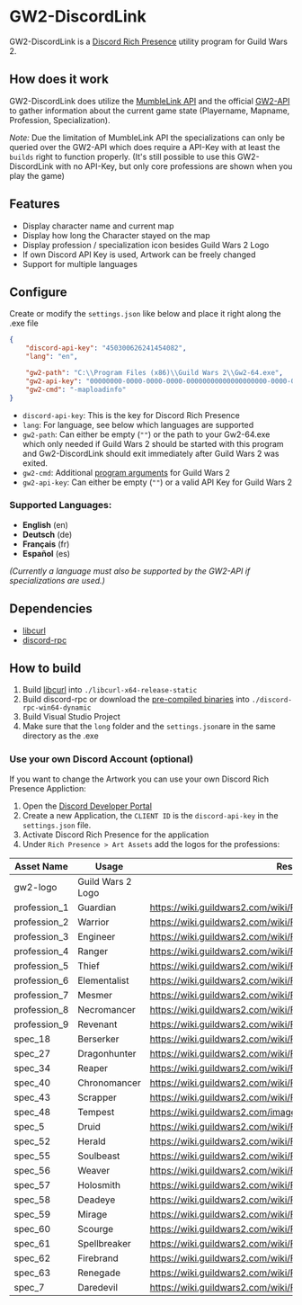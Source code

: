 GW2-DiscordLink
===============

GW2-DiscordLink is a [Discord Rich Presence](https://discordapp.com/rich-presence) utility program for Guild Wars 2.

## How does it work
GW2-DiscordLink does utilize the [MumbleLink API](https://wiki.guildwars2.com/wiki/API:MumbleLink) and the official
[GW2-API](https://wiki.guildwars2.com/wiki/API:2) to gather information about the current game state (Playername, Mapname, Profession, Specialization).

*Note:* Due the limitation of MumbleLink API the specializations can only be queried over the GW2-API which does
require a API-Key with at least the `builds` right to function properly. 
(It's still possible to use this GW2-DiscordLink with no API-Key, but only core professions are shown when you play the game)

## Features
* Display character name and current map
* Display how long the Character stayed on the map
* Display profession / specialization icon besides Guild Wars 2 Logo
* If own Discord API Key is used, Artwork can be freely changed
* Support for multiple languages

## Configure
Create or modify the `settings.json` like below and place it right along the .exe file
```json
{
	"discord-api-key": "450300626241454082",
	"lang": "en",

	"gw2-path": "C:\\Program Files (x86)\\Guild Wars 2\\Gw2-64.exe",
	"gw2-api-key": "00000000-0000-0000-0000-00000000000000000000-0000-0000-0000-000000000000",
	"gw2-cmd": "-maploadinfo"
}
```

* `discord-api-key`: This is the key for Discord Rich Presence
* `lang`: For language, see below which languages are supported
* `gw2-path`: Can either be empty (`""`) or the path to your Gw2-64.exe which only needed if Guild Wars 2 should be started with this program and Gw2-DiscordLink should exit immediately after Guild Wars 2 was exited.
* `gw2-cmd`: Additional [program arguments](https://wiki.guildwars2.com/wiki/Command_line_arguments) for Guild Wars 2
* `gw2-api-key`: Can either be empty (`""`) or a valid API Key for Guild Wars 2

### Supported Languages:
* **English** (en)
* **Deutsch** (de)
* **Français** (fr)
* **Español** (es)

*(Currently a language must also be supported by the GW2-API if specializations are used.)*

## Dependencies
* [libcurl](https://curl.haxx.se/libcurl/)
* [discord-rpc](https://github.com/discordapp/discord-rpc)

## How to build
1. Build [libcurl](https://curl.haxx.se/download.html) into `./libcurl-x64-release-static`
2. Build discord-rpc or download the [pre-compiled binaries](https://github.com/discordapp/discord-rpc/releases) into `./discord-rpc-win64-dynamic`
3. Build Visual Studio Project
4. Make sure that the `long` folder and the `settings.json`are in the same directory as the .exe

### Use your own Discord Account (optional)
If you want to change the Artwork you can use your own Discord Rich Presence Appliction:

1. Open the [Discord Developer Portal](https://discordapp.com/developers/applications/)
2. Create a new Application, the `CLIENT ID` is the `discord-api-key` in the `settings.json` file.
3. Activate Discord Rich Presence for the application
4. Under `Rich Presence > Art Assets` add the logos for the professions: 

| Asset Name    | Usage               | Resource (Link)								|
| ------------- | ------------------- | ----------------------------------------------------------------------  |
| gw2-logo 		| Guild Wars 2 Logo   | |
| profession_1	| Guardian			  | https://wiki.guildwars2.com/wiki/File:Guardian_tango_icon_200px.png |
| profession_2	| Warrior			  | https://wiki.guildwars2.com/wiki/File:Warrior_tango_icon_200px.png |
| profession_3  | Engineer			  | https://wiki.guildwars2.com/wiki/File:Engineer_tango_icon_200px.png |
| profession_4  | Ranger			  | https://wiki.guildwars2.com/wiki/File:Ranger_tango_icon_200px.png |
| profession_5  | Thief			      | https://wiki.guildwars2.com/wiki/File:Thief_tango_icon_200px.png |
| profession_6  | Elementalist		  | https://wiki.guildwars2.com/wiki/File:Elementalist_tango_icon_200px.png |
| profession_7  | Mesmer			  | https://wiki.guildwars2.com/wiki/File:Mesmer_tango_icon_200px.png
| profession_8  | Necromancer		  | https://wiki.guildwars2.com/wiki/File:Necromancer_tango_icon_200px.png
| profession_9  | Revenant			  | https://wiki.guildwars2.com/wiki/File:Revenant_tango_icon_200px.png
| spec_18  		| Berserker			  | https://wiki.guildwars2.com/wiki/File:Berserker_tango_icon_200px.png
| spec_27  		| Dragonhunter		  | https://wiki.guildwars2.com/wiki/File:Dragonhunter_tango_icon_200px.png
| spec_34  		| Reaper			  | https://wiki.guildwars2.com/wiki/File:Reaper_tango_icon_200px.png
| spec_40  		| Chronomancer		  | https://wiki.guildwars2.com/wiki/File:Chronomancer_tango_icon_200px.png
| spec_43  		| Scrapper			  | https://wiki.guildwars2.com/wiki/File:Scrapper_tango_icon_200px.png
| spec_48 		| Tempest			  | https://wiki.guildwars2.com/images/9/90/Tempest_tango_icon_200px.png
| spec_5  		| Druid			  	  | https://wiki.guildwars2.com/wiki/File:Druid_tango_icon_200px.png
| spec_52  		| Herald			  | https://wiki.guildwars2.com/wiki/File:Herald_tango_icon_200px.png
| spec_55  		| Soulbeast			  | https://wiki.guildwars2.com/wiki/File:Soulbeast_tango_icon_200px.png
| spec_56  		| Weaver			  | https://wiki.guildwars2.com/wiki/File:Weaver_tango_icon_200px.png
| spec_57  		| Holosmith			  | https://wiki.guildwars2.com/wiki/File:Holosmith_tango_icon_200px.png
| spec_58  		| Deadeye			  | https://wiki.guildwars2.com/wiki/File:Deadeye_tango_icon_200px.png
| spec_59  		| Mirage			  | https://wiki.guildwars2.com/wiki/File:Mirage_tango_icon_200px.png
| spec_60  		| Scourge			  | https://wiki.guildwars2.com/wiki/File:Scourge_tango_icon_200px.png
| spec_61  		| Spellbreaker	      | https://wiki.guildwars2.com/wiki/File:Spellbreaker_tango_icon_200px.png
| spec_62  		| Firebrand			  | https://wiki.guildwars2.com/wiki/File:Firebrand_tango_icon_200px.png
| spec_63  		| Renegade			  | https://wiki.guildwars2.com/wiki/File:Renegade_tango_icon_200px.png
| spec_7  		| Daredevil			  | https://wiki.guildwars2.com/wiki/File:Daredevil_tango_icon_200px.png
	

